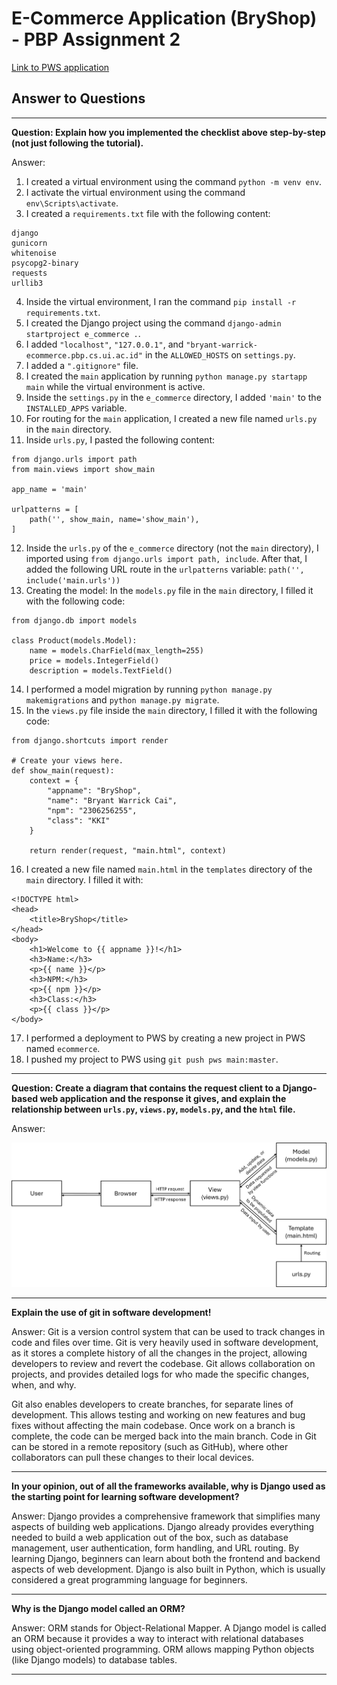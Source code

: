 # E-Commerce Application (BryShop) - PBP Assignment 2

[Link to PWS application](http://bryant-warrick-ecommerce.pbp.cs.ui.ac.id/)

## Answer to Questions

---

**Question: Explain how you implemented the checklist above step-by-step (not just following the tutorial).**

Answer:

1. I created a virtual environment using the command `python -m venv env`.
2. I activate the virtual environment using the command `env\Scripts\activate`.
3. I created a `requirements.txt` file with the following content:
```
django
gunicorn
whitenoise
psycopg2-binary
requests
urllib3
```
4. Inside the virtual environment, I ran the command `pip install -r requirements.txt`.
5. I created the Django project using the command `django-admin startproject e_commerce .`.
6. I added `"localhost"`, `"127.0.0.1"`, and `"bryant-warrick-ecommerce.pbp.cs.ui.ac.id"` in the `ALLOWED_HOSTS` on `settings.py`.
7. I added a `".gitignore"` file.
8. I created the `main` application by running `python manage.py startapp main` while the virtual environment is active.
9. Inside the `settings.py` in the `e_commerce` directory, I added `'main'` to the `INSTALLED_APPS` variable.
10. For routing for the `main` application, I created a new file named `urls.py` in the `main` directory.
11. Inside `urls.py`, I pasted the following content:
```
from django.urls import path
from main.views import show_main

app_name = 'main'

urlpatterns = [
    path('', show_main, name='show_main'),
]
```
12. Inside the `urls.py` of the `e_commerce` directory (not the `main` directory), I imported using `from django.urls import path, include`. After that, I added the following URL route in the `urlpatterns` variable: `path('', include('main.urls'))`
13. Creating the model: In the `models.py` file in the `main` directory, I filled it with the following code:
```
from django.db import models

class Product(models.Model):
    name = models.CharField(max_length=255)
    price = models.IntegerField()
    description = models.TextField()
```
14. I performed a model migration by running `python manage.py makemigrations` and `python manage.py migrate`.
15. In the `views.py` file inside the `main` directory, I filled it with the following code:
```
from django.shortcuts import render

# Create your views here.
def show_main(request):
    context = {
        "appname": "BryShop",
        "name": "Bryant Warrick Cai",
        "npm": "2306256255",
        "class": "KKI"
    }

    return render(request, "main.html", context)
```
16. I created a new file named `main.html` in the `templates` directory of the `main` directory. I filled it with:
```
<!DOCTYPE html>
<head>
    <title>BryShop</title>
</head>
<body>
    <h1>Welcome to {{ appname }}!</h1>
    <h3>Name:</h3>
    <p>{{ name }}</p>
    <h3>NPM:</h3>
    <p>{{ npm }}</p>
    <h3>Class:</h3>
    <p>{{ class }}</p>
</body>
```
17. I performed a deployment to PWS by creating a new project in PWS named `ecommerce`.
18. I pushed my project to PWS using `git push pws main:master`.

---

**Question: Create a diagram that contains the request client to a Django-based web application and the response it gives, and explain the relationship between `urls.py`, `views.py`, `models.py`, and the `html` file.**

Answer:

<img src="diagram.png" alt="Diagram" width="800">

---

**Explain the use of git in software development!**

Answer: Git is a version control system that can be used to track changes in code and files over time. Git is very heavily used in software development, as it stores a complete history of all the changes in the project, allowing developers to review and revert the codebase. Git allows collaboration on projects, and provides detailed logs for who made the specific changes, when, and why.

Git also enables developers to create branches, for separate lines of development. This allows testing and working on new features and bug fixes without affecting the main codebase. Once work on a branch is complete, the code can be merged back into the main branch. Code in Git can be stored in a remote repository (such as GitHub), where other collaborators can pull these changes to their local devices.

---

**In your opinion, out of all the frameworks available, why is Django used as the starting point for learning software development?**

Answer: Django provides a comprehensive framework that simplifies many aspects of building web applications. Django already provides everything needed to build a web application out of the box, such as database management, user authentication, form handling, and URL routing. By learning Django, beginners can learn about both the frontend and backend aspects of web development. Django is also built in Python, which is usually considered a great programming language for beginners.

---

**Why is the Django model called an ORM?**

Answer: ORM stands for Object-Relational Mapper. A Django model is called an ORM because it provides a way to interact with relational databases using object-oriented programming. ORM allows mapping Python objects (like Django models) to database tables.

---
